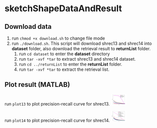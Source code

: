 # sketchShapeDataAndResult

## Download data
1. run `chmod +x download.sh` to change file mode 
2. run `./download.sh`. This script will download shrec13 and shrec14 into **dataset** folder, also download the retrieval result to **returnList** folder.
    1. run `cd dataset` to enter the **dataset** directory
    2. run `tar -xvf *tar` to extract shrec13 and shrec14 dataset.
    3. run `cd ../returnList` to enter the **returnList** folder.
    4. run `tar -xvf *tar` to extract the retrieval list.

## Plot result (MATLAB)
run `plot13` to plot precision-recall curve for shrec13.
<img src="PR_CURVE_13.jpg" alt="Precision recall curve for shrec13" style="width:50px;"/>

run `plot14` to plot precision-recall curve for shrec14.
<img src="PR_CURVE_14.jpg" alt="Precision recall curve for shrec14" style="width:50px;"/>

